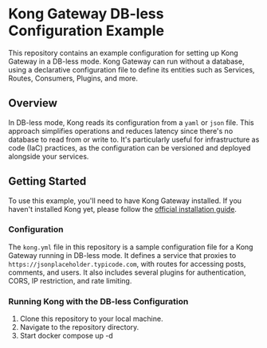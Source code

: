 # Kong Gateway DB-less Configuration Example

This repository contains an example configuration for setting up Kong Gateway in a DB-less mode. Kong Gateway can run without a database, using a declarative configuration file to define its entities such as Services, Routes, Consumers, Plugins, and more.

## Overview

In DB-less mode, Kong reads its configuration from a `yaml` or `json` file. This approach simplifies operations and reduces latency since there's no database to read from or write to. It's particularly useful for infrastructure as code (IaC) practices, as the configuration can be versioned and deployed alongside your services.

## Getting Started

To use this example, you'll need to have Kong Gateway installed. If you haven't installed Kong yet, please follow the [official installation guide](https://docs.konghq.com/gateway-oss/2.1.x/install/).

### Configuration

The `kong.yml` file in this repository is a sample configuration file for a Kong Gateway running in DB-less mode. It defines a service that proxies to `https://jsonplaceholder.typicode.com`, with routes for accessing posts, comments, and users. It also includes several plugins for authentication, CORS, IP restriction, and rate limiting.

### Running Kong with the DB-less Configuration

1. Clone this repository to your local machine.
2. Navigate to the repository directory.
3. Start docker compose up -d